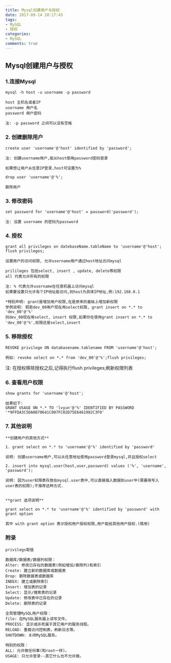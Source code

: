 ```yaml
---
title: Mysql创建用户与授权
date: 2017-09-14 20:17:43
tags:
- MySQL
- 授权
categories:
- MySQL
comments: true
---
```

## Mysql创建用户与授权

### 1.连接Mysql
```
mysql -h host -u username -p password

host 主机名或者IP
username 用户名
password 用户密码

注: -p password 之间可以没有空格
```
<!-- more -->
### 2. 创建删除用户

    create user 'username'@'host' identified by 'password';

    注: 创建username用户,能从host使用password密码登录

    如果想让用户从任意IP登录,host可设置为%

    drop user 'username'@'%';

    删除用户

### 3. 修改密码

    set password for 'username'@'host' = password('password');

    注: 设置 username 的密码为password

### 4. 授权

    grant all privileges on datebaseName.tableName to 'username'@'host';
    flush privileges;

    设置用户的访问权限, 允许username用户通过host地址访问mysql

    prilileges 包括select, insert , update, delete等权限
    all 代表允许所有的权限

    注: % 代表允许username在任意机器上访问mysql
    如果要设置只允许有个IP地址能访问,则host为具体IP地址,例:192.168.0.1

    *特别声明: grant是增加用户权限,在是原来的基础上增加新权限
    举例说明: 假若dev_00用户现在用select权限, grant insert on *.* to 'dev_00'@'%'
    则dev_00现在用select, insert 权限,如果你在使用grant insert on *.* to 'dev_00'@'%',权限还是select,insert


### 5. 移除授权

    REVOKE privilege ON databasename.tablename FROM 'username'@'host';

    例如: revoke select on *.* from 'dev_00'@'%';flush privileges;

注: 在授权移除授权之后,记得执行flush privileges;刷新权限列表

### 6. 查看用户权限

    show grants for 'username'@'host';

    结果如下:
    GRANT USAGE ON *.* TO 'lvyun'@'%' IDENTIFIED BY PASSWORD '*9FFDA3C5DA0870641C807FC02D75E6461982C3F0'

### 7. 其他说明

    **创建用户的其他方式**

    1. grant select on *.* to 'username'@'%' identified by 'password'

    说明: 创建username用户,可以从任意地址使用password登录mysql,并且授权select

    2. insert into mysql.user(host,user,password) values ('%', 'username', 'password');

    说明: 因为user权限表存放在mysql.user表中,可以直接插入数据到user中(需要用写入user表的权限);不推荐这种方式.


    **grant 选项说明**

    grant select on *.* to 'username'@'%' identified by 'password' with grant option

    其中 with grant option 表示授权用户授权权限,用户能给其他用户授权.(慎用)


### 附录

    privilegs取值

    数据库/数据表/数据列权限：
    Alter: 修改已存在的数据表(例如增加/删除列)和索引
    Create: 建立新的数据库或数据表
    Drop: 删除数据表或数据库
    INDEX: 建立或删除索引
    Insert: 增加表的记录
    Select: 显示/搜索表的记录
    Update: 修改表中已存在的记录
    Delete: 删除表的记录

    全局管理MySQL用户权限：
    file: 在MySQL服务器上读写文件。
    PROCESS: 显示或杀死属于其它用户的服务线程。
    RELOAD: 重载访问控制表，刷新日志等。
    SHUTDOWN: 关闭MySQL服务。

    特别的权限：
    ALL: 允许做任何事(和root一样)。
    USAGE: 只允许登录--其它什么也不允许做。

